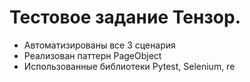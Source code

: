 # Тестовое задание Тензор.

- Автоматизированы все 3 сценария
- Реализован паттерн PageObject
- Использованные библиотеки Pytest, Selenium, re
